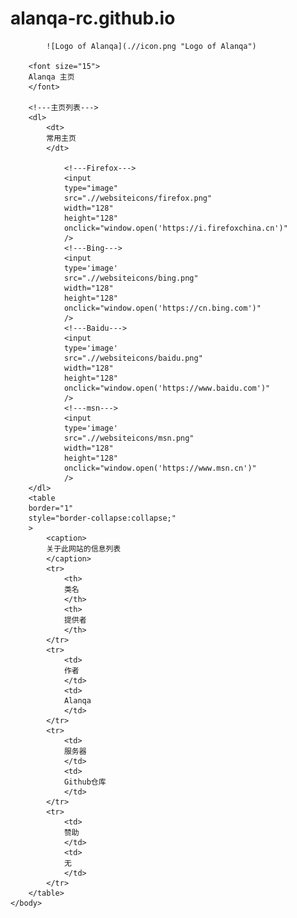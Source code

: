 # alanqa-rc.github.io
<!doctype html>
<html>
	<head>
		<meta charset="utf-8">
		<title>Alanqa 主页</title>
	</head>
	<body>

			![Logo of Alanqa](.//icon.png "Logo of Alanqa")

		<font size="15">
		Alanqa 主页
		</font>

		<!---主页列表--->
		<dl>
			<dt>
			常用主页
			</dt>

				<!---Firefox--->
				<input
				type="image"
				src=".//websiteicons/firefox.png"
				width="128"
				height="128"
				onclick="window.open('https://i.firefoxchina.cn')"
				/>
				<!---Bing--->
				<input
				type='image'
				src=".//websiteicons/bing.png"
				width="128"
				height="128"
				onclick="window.open('https://cn.bing.com')"
				/>
				<!---Baidu--->
				<input
				type='image'
				src=".//websiteicons/baidu.png"
				width="128"
				height="128"
				onclick="window.open('https://www.baidu.com')"
				/>
				<!---msn--->
				<input
				type='image'
				src=".//websiteicons/msn.png"
				width="128"
				height="128"
				onclick="window.open('https://www.msn.cn')"
				/>
		</dl>
		<table
		border="1"
		style="border-collapse:collapse;"
		>
			<caption>
			关于此网站的信息列表
			</caption>
			<tr>
				<th>
				类名
				</th>
				<th>
				提供者
				</th>
			</tr>
			<tr>
				<td>
				作者
				</td>
				<td>
				Alanqa
				</td>
			</tr>
			<tr>
				<td>
				服务器
				</td>
				<td>
				Github仓库
				</td>
			</tr>
			<tr>
				<td>
				赞助
				</td>
				<td>
				无
				</td>
			</tr>
		</table>
	</body>
</html>
